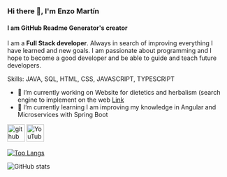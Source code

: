 ### Hi there 👋, I'm Enzo Martín
#### I am GitHub Readme Generator's creator
I am a **Full Stack developer**. Always in search of improving everything I have learned and new goals. I am passionate about programming and I hope to become a good developer and be able to guide and teach future developers.

Skills: JAVA, SQL, HTML, CSS, JAVASCRIPT, TYPESCRIPT

- 🔭 I’m currently working on Website for dietetics and herbalism  (search engine to implement on the web [Link](https://vital-productos.netlify.app/)
- 🌱 I’m currently learning I am improving my knowledge in Angular and Microservices with Spring Boot 



[<img src='https://cdn.jsdelivr.net/npm/simple-icons@3.0.1/icons/github.svg' alt='github' height='40'>](https://github.com/Enzo1s)  [<img src='https://cdn.jsdelivr.net/npm/simple-icons@3.0.1/icons/youtube.svg' alt='YouTube' height='40'>](https://www.youtube.com/channel/UCha8Q2fcbNYUONBDScjYQ3w)  

[![Top Langs](https://github-readme-stats.vercel.app/api/top-langs/?username=Enzo1s)](https://github.com/anuraghazra/github-readme-stats)

![GitHub stats](https://github-readme-stats.vercel.app/api?username=Enzo1s&show_icons=true)  

